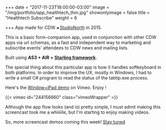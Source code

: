+++
date = "2017-11-23T18:00:00-03:00"
image = "/img/portfolio/app_healthtech_thm.jpg"
showonlyimage = false
title = "Healthtech Subscribe"
weight = 6

+++
App made for CDW ◂ [StudioNorth](http://www.studionorth.com/ "StudioNorth website") in 2015.

<!--more-->

This is a basic form-companion app, used in conjunction with other CDW apps via url schemas, as a fast and independent way to marketing and subscribe events' attendees to CDW news and mailing lists.

Built using **AS3 + AIR +** [**Starling framework**](https://gamua.com/starling/ "Starling website")**.**

The special thing about this particular app is how it handles softkeyboard in both platforms. In order to improve the UX, mostly in Windows, I had to write a small C# program to read the status of the tabtip.exe process.

Here's the [Window+iPad demo](https://vimeo.com/244156660 "Healthtech Subscribe Vimeo demo") on Vimeo. Enjoy !

{{< vimeo id="244156660" class="vimeoWrapper" >}}

Although the app flow looks (and is) pretty simple, I must admit making this screencast took me a whiiiiile, but I'm starting to enjoy making videos.

So, more screencast demos coming this week! [Stay tuned](http://twitter.com/roipekr "roipeker Twitter profile")